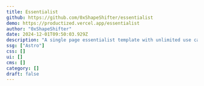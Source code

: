 ```yaml
---
title: Essentialist
github: https://github.com/0xShapeShifter/essentialist
demo: https://productized.vercel.app/essentialist
author: "0xShapeShifter"
date: 2024-12-01T09:50:03.929Z
description: "A single page essentialist template with unlimited use cases."
ssg: ["Astro"]
css: []
ui: []
cms: []
category: []
draft: false
---
```

